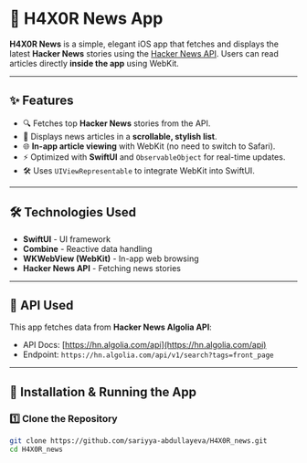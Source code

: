 # 📰 H4X0R News App

**H4X0R News** is a simple, elegant iOS app that fetches and displays the latest **Hacker News** stories using the [Hacker News API](https://hn.algolia.com/). Users can read articles directly **inside the app** using WebKit.

---

## ✨ Features

- 🔍 Fetches top **Hacker News** stories from the API.
- 📃 Displays news articles in a **scrollable, stylish list**.
- 🌐 **In-app article viewing** with WebKit (no need to switch to Safari).
- ⚡ Optimized with **SwiftUI** and `ObservableObject` for real-time updates.
- 🛠 Uses `UIViewRepresentable` to integrate WebKit into SwiftUI.

---

## 🛠 Technologies Used

- **SwiftUI** - UI framework
- **Combine** - Reactive data handling
- **WKWebView (WebKit)** - In-app web browsing
- **Hacker News API** - Fetching news stories

---

## 🔗 API Used
This app fetches data from **Hacker News Algolia API**:
- API Docs: [https://hn.algolia.com/api](https://hn.algolia.com/api)
- Endpoint: `https://hn.algolia.com/api/v1/search?tags=front_page`

---

## 🚀 Installation & Running the App

### **1️⃣ Clone the Repository**
```sh
git clone https://github.com/sariyya-abdullayeva/H4X0R_news.git
cd H4X0R_news
